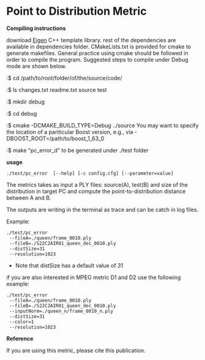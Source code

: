 # Point to Distribution Metric

<b>Compiling instructions</b>

   download <a href="http://eigen.tuxfamily.org/index.php?title=Main_Page">Eigen</a> C++ template library. 
   rest of the dependencies are available in dependencies folder.
   CMakeLists.txt is provided for cmake to generate makefiles. General
   practice using cmake should be followed in order to compile the
   program. Suggested steps to compile under Debug mode are shown below.

   :$ cd /path/to/root/folder/of/the/source/code/

   :$ ls
   changes.txt  readme.txt  source  test

   :$ mkdir debug

   :$ cd debug

   :$ cmake -DCMAKE_BUILD_TYPE=Debug ../source
   You may want to specify the location of a pariticular Boost version,
   e.g., via -DBOOST_ROOT=/path/to/boost_1_63_0

   :$ make
   "pc_error_d" to be generated under ./test folder

<b> usage </b>

```console
./test/pc_error  [--help] [-c config.cfg] [--parameter=value]
```

The metrics takes as input a PLY files: source(A), test(B) and size of the distribution in target PC 
and compute the point-to-distribution distance between A and B.

The outputs are writing in the terminal as trace and can be catch in log files. 

Example:

```console
./test/pc_error 
 --fileA=./queen/frame_0010.ply 
 --fileB=./S22C2AIR01_queen_dec_0010.ply 
 --distSize=31
 --resolution=1023
 ```
 
* Note that distSize has a default value of 31

if you are also interested in MPEG metric D1 and D2 use the following example:
```console
./test/pc_error 
 --fileA=./queen/frame_0010.ply 
 --fileB=./S22C2AIR01_queen_dec_0010.ply 
 --inputNorm=./queen_n/frame_0010_n.ply
 --distSize=31 
 --color=1 
 --resolution=1023
 ```

<b> Reference </b>

   If you are using this metric, please cite this publication.
